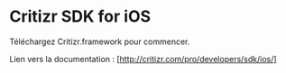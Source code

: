 # Critizr SDK for iOS

Téléchargez Critizr.framework pour commencer.

Lien vers la documentation : [http://critizr.com/pro/developers/sdk/ios/]
